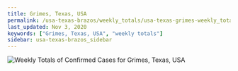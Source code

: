```yaml
---
title: Grimes, Texas, USA
permalink: /usa-texas-brazos/weekly_totals/usa-texas-grimes-weekly_totals.html
last_updated: Nov 3, 2020
keywords: ["Grimes, Texas, USA", "weekly totals"]
sidebar: usa-texas-brazos_sidebar
---
```


![Weekly Totals of Confirmed Cases for Grimes, Texas, USA](/covid_tracker/images/graphs/usa-texas-grimes-weekly_totals_graph.png)
